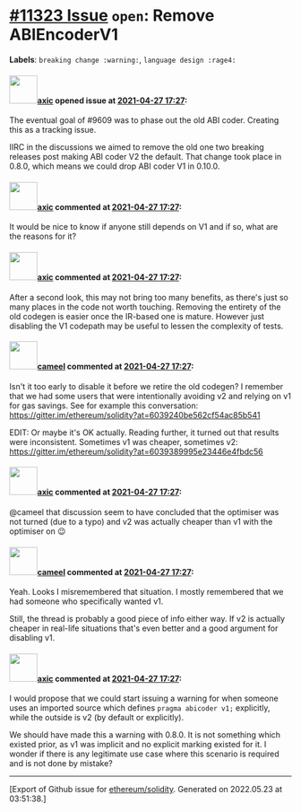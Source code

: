 # [\#11323 Issue](https://github.com/ethereum/solidity/issues/11323) `open`: Remove ABIEncoderV1
**Labels**: `breaking change :warning:`, `language design :rage4:`


#### <img src="https://avatars.githubusercontent.com/u/20340?v=4" width="50">[axic](https://github.com/axic) opened issue at [2021-04-27 17:27](https://github.com/ethereum/solidity/issues/11323):

The eventual goal of #9609 was to phase out the old ABI coder. Creating this as a tracking issue.

IIRC in the discussions we aimed to remove the old one two breaking releases post making ABI coder V2 the default. That change took place in 0.8.0, which means we could drop ABI coder V1 in 0.10.0.


#### <img src="https://avatars.githubusercontent.com/u/20340?v=4" width="50">[axic](https://github.com/axic) commented at [2021-04-27 17:27](https://github.com/ethereum/solidity/issues/11323#issuecomment-827781002):

It would be nice to know if anyone still depends on V1 and if so, what are the reasons for it?

#### <img src="https://avatars.githubusercontent.com/u/20340?v=4" width="50">[axic](https://github.com/axic) commented at [2021-04-27 17:27](https://github.com/ethereum/solidity/issues/11323#issuecomment-827845630):

After a second look, this may not bring too many benefits, as there's just so many places in the code not worth touching. Removing the entirety of the old codegen is easier once the IR-based one is mature. However just disabling the V1 codepath may be useful to lessen the complexity of tests.

#### <img src="https://avatars.githubusercontent.com/u/137030?v=4" width="50">[cameel](https://github.com/cameel) commented at [2021-04-27 17:27](https://github.com/ethereum/solidity/issues/11323#issuecomment-827929151):

Isn't it too early to disable it before we retire the old codegen? I remember that we had some users that were intentionally avoiding v2 and relying on v1 for gas savings. See for example this conversation: https://gitter.im/ethereum/solidity?at=6039240be562cf54ac85b541

EDIT: Or maybe it's OK actually. Reading further, it turned out that results were inconsistent. Sometimes v1 was cheaper, sometimes v2: https://gitter.im/ethereum/solidity?at=6039389995e23446e4fbdc56

#### <img src="https://avatars.githubusercontent.com/u/20340?v=4" width="50">[axic](https://github.com/axic) commented at [2021-04-27 17:27](https://github.com/ethereum/solidity/issues/11323#issuecomment-827932203):

@cameel that discussion seem to have concluded that the optimiser was not turned (due to a typo) and v2 was actually cheaper than v1 with the optimiser on :wink:

#### <img src="https://avatars.githubusercontent.com/u/137030?v=4" width="50">[cameel](https://github.com/cameel) commented at [2021-04-27 17:27](https://github.com/ethereum/solidity/issues/11323#issuecomment-827934756):

Yeah. Looks I misremembered that situation. I mostly remembered that we had someone who specifically wanted v1.

Still, the thread is probably a good piece of info either way. If v2 is actually cheaper in real-life situations that's even better and a good argument for disabling v1.

#### <img src="https://avatars.githubusercontent.com/u/20340?v=4" width="50">[axic](https://github.com/axic) commented at [2021-04-27 17:27](https://github.com/ethereum/solidity/issues/11323#issuecomment-841378050):

I would propose that we could start issuing a warning for when someone uses an imported source which defines `pragma abicoder v1;` explicitly, while the outside is v2 (by default or explicitly).

We should have made this a warning with 0.8.0. It is not something which existed prior, as v1 was implicit and no explicit marking existed for it. I wonder if there is any legitimate use case where this scenario is required and is not done by mistake?


-------------------------------------------------------------------------------



[Export of Github issue for [ethereum/solidity](https://github.com/ethereum/solidity). Generated on 2022.05.23 at 03:51:38.]
